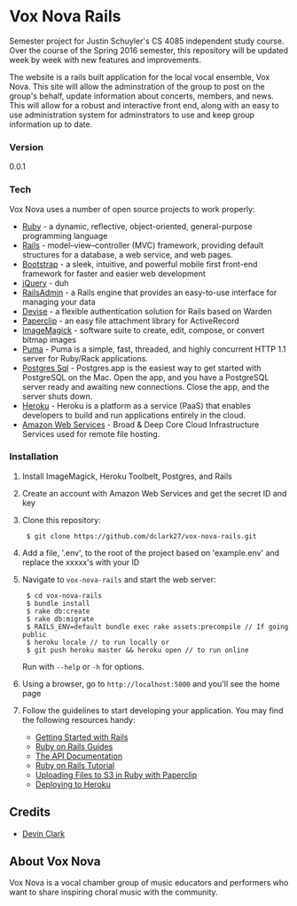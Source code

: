 # Vox Nova Rails
Semester project for Justin Schuyler's CS 4085 independent study course. Over the course of the Spring 2016 semester, this repository will be updated week by week with new features and improvements. 

The website is a rails built application for the local vocal ensemble, Vox Nova. This site will allow the adminstration of the group to post on the group's behalf, update information about concerts, members, and news. This will allow for a robust and interactive front end, along with an easy to use administration system for adminstrators to use and keep group information up to date.

### Version
0.0.1

### Tech

Vox Nova uses a number of open source projects to work properly:

* [Ruby](https://www.ruby-lang.org/en/) - a dynamic, reflective, object-oriented, general-purpose programming language
* [Rails](http://rubyonrails.org) - model–view–controller (MVC) framework, providing default structures for a database, a web service, and web pages.
* [Bootstrap](http://getbootstrap.com) - a sleek, intuitive, and powerful mobile first front-end framework for faster and easier web development
* [jQuery](https://jquery.com) - duh
* [RailsAdmin](https://github.com/sferik/rails_admin) - a Rails engine that provides an easy-to-use interface for managing your data
* [Devise](https://github.com/plataformatec/devise) - a flexible authentication solution for Rails based on Warden
* [Paperclip](https://github.com/thoughtbot/paperclip) - an easy file attachment library for ActiveRecord
* [ImageMagick](http://www.imagemagick.org/script/index.php) - software suite to create, edit, compose, or convert bitmap images
* [Puma](https://github.com/puma/puma) - Puma is a simple, fast, threaded, and highly concurrent HTTP 1.1 server for Ruby/Rack applications.
* [Postgres Sql](http://postgresapp.com/) - Postgres.app is the easiest way to get started with PostgreSQL on the Mac. Open the app, and you have a PostgreSQL server ready and awaiting new connections. Close the app, and the server shuts down.
* [Heroku](https://heroku.com/) - Heroku is a platform as a service (PaaS) that enables developers to build and run applications entirely in the cloud.
* [Amazon Web Services](aws.amazon.com) - Broad & Deep Core Cloud Infrastructure Services used for remote file hosting.

### Installation

1. Install ImageMagick, Heroku Toolbelt, Postgres, and Rails

2. Create an account with Amazon Web Services and get the secret ID and key

3. Clone this repository:

        $ git clone https://github.com/dclark27/vox-nova-rails.git

4. Add a file, '.env', to the root of the project based on 'example.env' and replace the xxxxx's with your ID

5. Navigate  to `vox-nova-rails` and start the web server:

        $ cd vox-nova-rails
        $ bundle install
        $ rake db:create
        $ rake db:migrate
        $ RAILS_ENV=default bundle exec rake assets:precompile // If going public
        $ heroku locale // to run locally or 
        $ git push heroku master && heroku open // to run online

   Run with `--help` or `-h` for options.

6. Using a browser, go to `http://localhost:5000` and you'll see the home page

7. Follow the guidelines to start developing your application. You may find
   the following resources handy:
    * [Getting Started with Rails](http://guides.rubyonrails.org/getting_started.html)
    * [Ruby on Rails Guides](http://guides.rubyonrails.org)
    * [The API Documentation](http://api.rubyonrails.org)
    * [Ruby on Rails Tutorial](http://www.railstutorial.org/book)
    * [Uploading Files to S3 in Ruby with Paperclip](https://www.google.com/webhp?sourceid=chrome-instant&ion=1&espv=2&ie=UTF-8#q=heroku+paperclip)
    * [Deploying to Heroku](https://devcenter.heroku.com/articles/getting-started-with-rails4#deploy-your-application-to-heroku)

## Credits
* [Devin Clark](https://github.com/dclark27)

## About Vox Nova
Vox Nova is a vocal chamber group of music educators and performers who want to share inspiring choral music with the community.